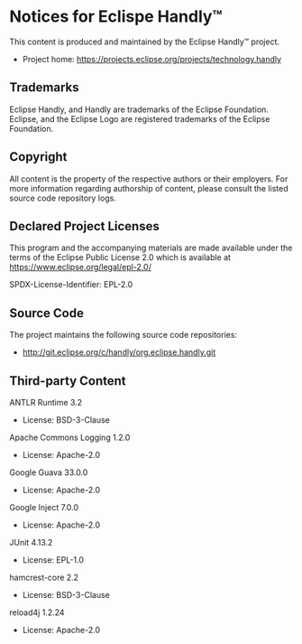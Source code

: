 Notices for Eclispe Handly™
==========================

This content is produced and maintained by the Eclipse Handly™ project.

 * Project home: https://projects.eclipse.org/projects/technology.handly

Trademarks
----------

Eclipse Handly, and Handly are trademarks of the Eclipse Foundation. Eclipse,
and the Eclipse Logo are registered trademarks of the Eclipse Foundation.

Copyright
---------

All content is the property of the respective authors or their employers.
For more information regarding authorship of content, please consult the
listed source code repository logs.

Declared Project Licenses
-------------------------

This program and the accompanying materials are made available under
the terms of the Eclipse Public License 2.0 which is available at
https://www.eclipse.org/legal/epl-2.0/

SPDX-License-Identifier: EPL-2.0

Source Code
-----------

The project maintains the following source code repositories:

 * http://git.eclipse.org/c/handly/org.eclipse.handly.git

Third-party Content
-------------------

ANTLR Runtime 3.2

 * License: BSD-3-Clause

Apache Commons Logging 1.2.0

 * License: Apache-2.0

Google Guava 33.0.0

 * License: Apache-2.0

Google Inject 7.0.0

 * License: Apache-2.0

JUnit 4.13.2

 * License: EPL-1.0

hamcrest-core 2.2

 * License: BSD-3-Clause

reload4j 1.2.24

 * License: Apache-2.0
